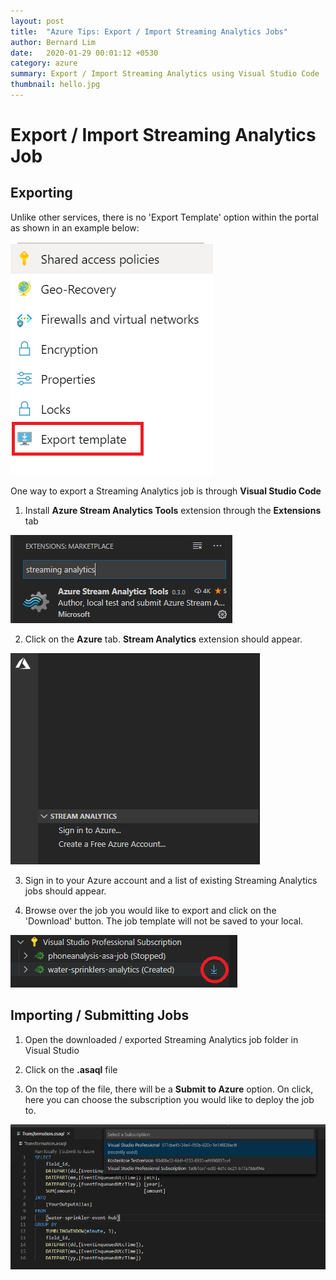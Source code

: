```yaml
---
layout: post
title:  "Azure Tips: Export / Import Streaming Analytics Jobs"
author: Bernard Lim
date:   2020-01-29 00:01:12 +0530
category: azure
summary: Export / Import Streaming Analytics using Visual Studio Code
thumbnail: hello.jpg
---
```


# Export / Import Streaming Analytics Job

## Exporting

Unlike other services, there is no 'Export Template' option within the portal as shown in an example below:

![export template](/assets/img/posts/2020-01-29-azure-tips-export-import-streaming-analytics/export-template-icon.png "")

One way to export a Streaming Analytics job is through **Visual Studio Code**

1. Install **Azure Stream Analytics Tools** extension through the **Extensions** tab

![sa icon](/assets/img/posts/2020-01-29-azure-tips-export-import-streaming-analytics/sa-icon.png "")

2. Click on the **Azure** tab. **Stream Analytics** extension should appear.

![sa extension](/assets/img/posts/2020-01-29-azure-tips-export-import-streaming-analytics/sa-extension.png "")

3. Sign in to your Azure account and a list of existing Streaming Analytics jobs should appear.

4. Browse over the job you would like to export and click on the 'Download' button. The job template will not be saved to your local.

![sa jobs](/assets/img/posts/2020-01-29-azure-tips-export-import-streaming-analytics/sa-jobs.png "")

## Importing / Submitting Jobs

1. Open the downloaded / exported Streaming Analytics job folder in Visual Studio

2. Click on the **.asaql** file

3. On the top of the file, there will be a **Submit to Azure** option. On click, here you can choose the subscription you would like to deploy the job to.

![sa submit](/assets/img/posts/2020-01-29-azure-tips-export-import-streaming-analytics/sa-submit.png "")
